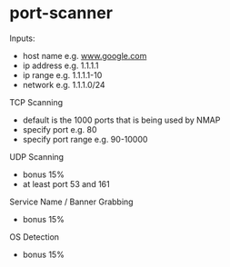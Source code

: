 # port-scanner

Inputs:
- host name e.g. www.google.com
- ip address e.g. 1.1.1.1
- ip range e.g. 1.1.1.1-10
- network e.g. 1.1.1.0/24

TCP Scanning
- default is the 1000 ports that is being used by NMAP
- specify port e.g. 80
- specify port range e.g. 90-10000

UDP Scanning
- bonus 15%
- at least port 53 and 161

Service Name / Banner Grabbing
- bonus 15%

OS Detection
- bonus 15%
